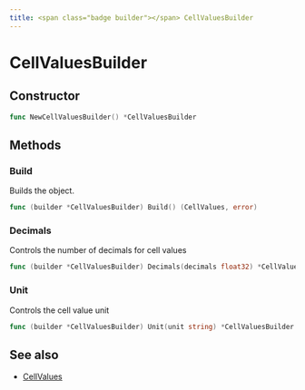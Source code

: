 ```yaml
---
title: <span class="badge builder"></span> CellValuesBuilder
---
```

# <span class="badge builder"></span> CellValuesBuilder

## Constructor

```go
func NewCellValuesBuilder() *CellValuesBuilder
```
## Methods

### <span class="badge object-method"></span> Build

Builds the object.

```go
func (builder *CellValuesBuilder) Build() (CellValues, error)
```

### <span class="badge object-method"></span> Decimals

Controls the number of decimals for cell values

```go
func (builder *CellValuesBuilder) Decimals(decimals float32) *CellValuesBuilder
```

### <span class="badge object-method"></span> Unit

Controls the cell value unit

```go
func (builder *CellValuesBuilder) Unit(unit string) *CellValuesBuilder
```

## See also

 * <span class="badge object-type-struct"></span> [CellValues](./object-CellValues.md)
